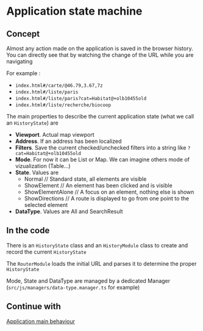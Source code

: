 Application state machine
=======================

Concept
------

Almost any action made on the application is saved in the browser history. You can directly see that by watching the change of the URL while you are navigating

For example :
- `index.html#/carte/@46.79,3.67,7z`
- `index.html#/liste/paris`
- `index.html#/liste/paris?cat=Habitat@+olb10455old`
- `index.html#/liste/recherche/biocoop`

The main properties to describe the current application state  (what we call an `HistoryState`) are
- **Viewport**. Actual map viewport
- **Address**. If an address has been localized
- **Filters**. Save the current checked/unchecked filters into a string like `?cat=Habitat@+olb10455old`
- **Mode**. For now it can be List or Map. We can imagine others mode of vizualization (Table...)
- **State**. Values are 
   - Normal // Standard state, all elements are visible
   - ShowElement // An element has been clicked and is visible
   - ShowElementAlone // A focus on an element, nothing else is shown
   - ShowDirections // A route is displayed to go from one point to the selected element
- **DataType**. Values are All and SearchResult

In the code
------------
There is an `HistoryState` class and an `HistoryModule` class to create and record the current `HistoryState`

The `RouterModule` loads the initial URL and parses it to determine the proper `HistoryState`

Mode, State and DataType are managed by a dedicated Manager (`src/js/managers/data-type.manager.ts` for example)



Continue with
----
[Application main behaviour](6-App-main-behaviour.md)
